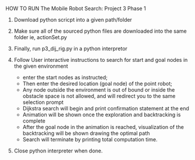 HOW TO RUN The Mobile Robot Search: Project 3 Phase 1

1. Download python scricpt into a given path/folder

2. Make sure all of the sourced python files are downloaded into the same folder
    ie, actionSet.py
    
3. Finally, run p3_dij_rig.py in a python interpretor

4. Follow User interactive instructions to search for start and goal nodes in the given environment
    - enter the start nodes as instructed; 
    - Then enter the desired location (goal node) of the point robot;
    - Any node outside the environment is out of bound or inside the obstacle space is
      not allowed, and will redirect you to the same selection prompt
    - Dijkstra search will begin and print confirmation statement at the end
    - Animation will be shown once the exploration and backtracking is complete
    - After the goal node in the animation is reached, visualization of the backtracking will be shown drawing the optimal path
    - Search will terminate by printing total computation time.
    
5. Close python interpreter when done.
